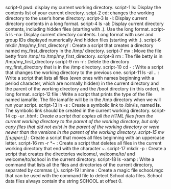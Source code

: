 script-0 pwd: display my current working directory.
script-1 ls: Display the contents list of your current directory.
scipt-2 cd: changes the working directory to the user’s home directory.
script-3 ls -l: Display current directory contents in a long format.
script-4 ls -al: Display current directory contents, including hidden files (starting with .). Use the long format.
script-5 ls -na: Display current directory contents.
Long format
with user and group IDs displayed numerically
And hidden files (starting with .).
script-6 mkdir /tmp/my_first_directory/ : Create a script that creates a directory named my_first_directory in the /tmp/ directory.
script-7 mv : Move the file betty from /tmp/ to /tmp/my_first_directory.
script-8 rm : The file betty is in /tmp/my_first_directory
script-9 rm -r : Delete the directory my_first_directory that is in the /tmp directory. 
script-10 cd - : Write a script that changes the working directory to the previous one.
script-11 ls -al .. : Write a script that lists all files (even ones with names beginning with a period character, which are normally hidden) in the current directory and the parent of the working directory and the /boot directory (in this order), in long format.
script-12 file : Write a script that prints the type of the file named iamafile. The file iamafile will be in the /tmp directory when we will run your script.
script-13 ln -s : Create a symbolic link to /bin/ls, named __ls__. The symbolic link should be created in the current working directory.
script-14 cp -ur *.html : Create a script that copies all the HTML files from the current working directory to the parent of the working directory, but only copy files that did not exist in the parent of the working directory or were newer than the versions in the parent of the working directory.
script-15 mv [[:upper:]]* : Create a script that moves all files beginning with an uppercase letter.
script-16 rm -r *~ : Create a script that deletes all files in the current working directory that end with the character ~.
script-17 mkdir -p : Create a script that creates the directories welcome/, welcome/to/ and welcome/to/school in the current directory.
script-18 ls -xamp : Write a command that lists all the files and directories of the current directory, separated by commas (,).
script-19 !:mime : Create a magic file school.mgc that can be used with the command file to detect School data files. School data files always contain the string SCHOOL at offset 0.
